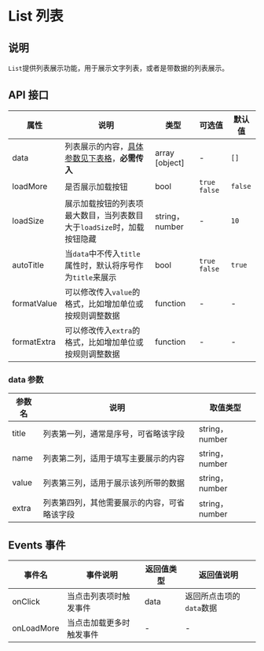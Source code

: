 # List 列表

## 说明

`List`提供列表展示功能，用于展示文字列表，或者是带数据的列表展示。

## API 接口
| 属性 | 说明 | 类型 | 可选值 | 默认值 |
| --- | --- | --- | --- | --- |
| data | 列表展示的内容，[具体参数见下表格][1]，**必需传入** | array [object] | - | `[]` |
| loadMore | 是否展示加载按钮 | bool | `true` `false` | `false` |
| loadSize | 展示加载按钮的列表项最大数目，当列表数目大于`loadSize`时，加载按钮隐藏 | string，number | - | `10` |
| autoTitle | 当`data`中不传入`title`属性时，默认将序号作为`title`来展示 | bool | `true` `false` | `true` |
| formatValue | 可以修改传入`value`的格式，比如增加单位或按规则调整数据 | function | - | - |
| formatExtra | 可以修改传入`extra`的格式，比如增加单位或按规则调整数据 | function | - | - |

### data 参数
| 参数名 | 说明 | 取值类型 |
| --- | --- | --- |
| title | 列表第一列，通常是序号，可省略该字段 | string，number |
| name | 列表第二列，适用于填写主要展示的内容 | string，number |
| value | 列表第三列，适用于展示该列所带的数据 | string，number |
| extra | 列表第四列，其他需要展示的内容，可省略该字段 | string，number |

## Events 事件
| 事件名 | 事件说明 | 返回值类型 | 返回值说明 |
| --- | --- | --- | --- |
| onClick | 当点击列表项时触发事件 | data | 返回所点击项的`data`数据 |
| onLoadMore | 当点击加载更多时触发事件 | - | - |

[1]:#data-参数